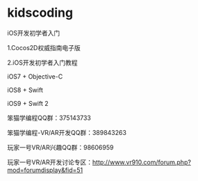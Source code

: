 kidscoding
==========

iOS开发初学者入门

1.Cocos2D权威指南电子版

2.iOS开发初学者入门教程

iOS7 + Objective-C

iOS8 + Swift

iOS9 + Swift 2



笨猫学编程QQ群：375143733

笨猫学编程-VR/AR开发QQ群：389843263

玩家一号VR/AR兴趣QQ群：98606959

玩家一号VR/AR开发讨论专区：http://www.vr910.com/forum.php?mod=forumdisplay&fid=51
